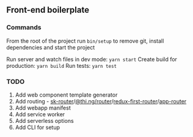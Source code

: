 ## Front-end boilerplate

### Commands

From the root of the project run `bin/setup` to remove git, install dependencies and start the project

Run server and watch files in dev mode: `yarn start`
Create build for production: `yarn build`
Run tests: `yarn test`

### TODO
1. Add web component template generator
2. Add routing - [sk-router](https://github.com/skatejs/skatejs/tree/master/packages/sk-router)/[@thi.ng/router](https://github.com/thi-ng/umbrella/tree/master/packages/router)/[redux-first-router](https://github.com/faceyspacey/redux-first-router)/[app-router](https://github.com/erikringsmuth/app-router)
4. Add webapp manifest 
5. Add service worker   
6. Add serverless options
7. Add CLI for setup
